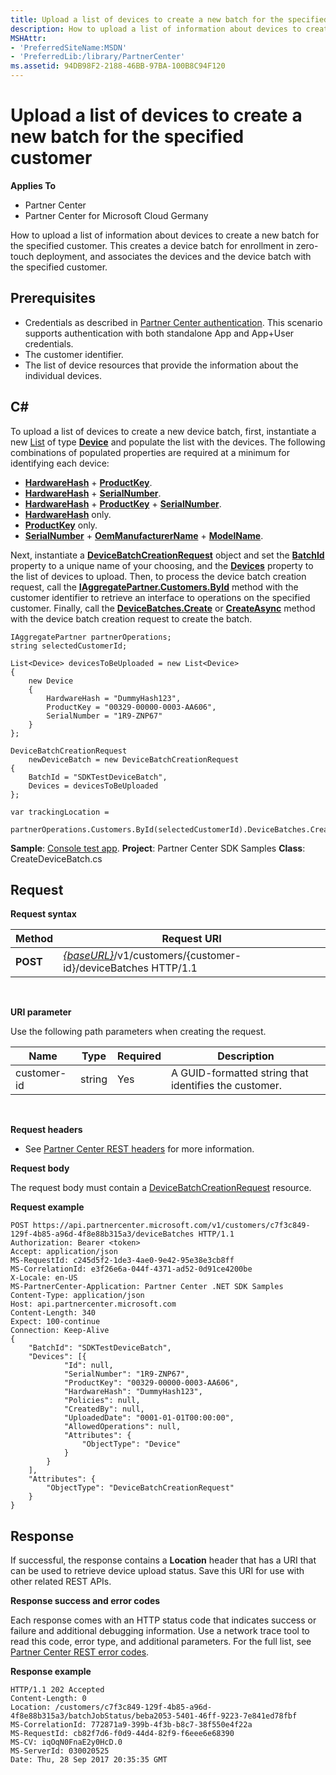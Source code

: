 ```yaml
---
title: Upload a list of devices to create a new batch for the specified customer
description: How to upload a list of information about devices to create a new batch for the specified customer. This creates a device batch for enrollment in zero-touch deployment, and associates the devices and the device batch with the specified customer.
MSHAttr:
- 'PreferredSiteName:MSDN'
- 'PreferredLib:/library/PartnerCenter'
ms.assetid: 94DB98F2-2188-46BB-97BA-100B8C94F120
---
```


# Upload a list of devices to create a new batch for the specified customer


**Applies To**

-   Partner Center
-   Partner Center for Microsoft Cloud Germany

How to upload a list of information about devices to create a new batch for the specified customer. This creates a device batch for enrollment in zero-touch deployment, and associates the devices and the device batch with the specified customer.

## <span id="Prerequisites"></span><span id="prerequisites"></span><span id="PREREQUISITES"></span>Prerequisites


-   Credentials as described in [Partner Center authentication](partner-center-authentication.md). This scenario supports authentication with both standalone App and App+User credentials.
-   The customer identifier.
-   The list of device resources that provide the information about the individual devices.

## <span id="C_"></span><span id="c_"></span>C#


To upload a list of devices to create a new device batch, first, instantiate a new [List](https://msdn.microsoft.com/en-us/library/6sh2ey19.aspx) of type [**Device**](https://review.docs.microsoft.com/dotnet/api/microsoft.store.partnercenter.models.devicesdeployment.device) and populate the list with the devices. The following combinations of populated properties are required at a minimum for identifying each device:

-   [**HardwareHash**](https://review.docs.microsoft.com/dotnet/api/microsoft.store.partnercenter.models.devicesdeployment.device_hardwarehash) + [**ProductKey**](https://review.docs.microsoft.com/dotnet/api/microsoft.store.partnercenter.models.devicesdeployment.device_productkey).
-   [**HardwareHash**](https://review.docs.microsoft.com/dotnet/api/microsoft.store.partnercenter.models.devicesdeployment.device_hardwarehash) + [**SerialNumber**](https://review.docs.microsoft.com/dotnet/api/microsoft.store.partnercenter.models.devicesdeployment.device_serialnumber).
-   [**HardwareHash**](https://review.docs.microsoft.com/dotnet/api/microsoft.store.partnercenter.models.devicesdeployment.device_hardwarehash) + [**ProductKey**](https://review.docs.microsoft.com/dotnet/api/microsoft.store.partnercenter.models.devicesdeployment.device_productkey) + [**SerialNumber**](https://review.docs.microsoft.com/dotnet/api/microsoft.store.partnercenter.models.devicesdeployment.device_serialnumber).
-   [**HardwareHash**](https://review.docs.microsoft.com/dotnet/api/microsoft.store.partnercenter.models.devicesdeployment.device_hardwarehash) only.
-   [**ProductKey**](https://review.docs.microsoft.com/dotnet/api/microsoft.store.partnercenter.models.devicesdeployment.device_productkey) only.
-   [**SerialNumber**](https://review.docs.microsoft.com/dotnet/api/microsoft.store.partnercenter.models.devicesdeployment.device_serialnumber) + [**OemManufacturerName**](https://review.docs.microsoft.com/dotnet/api/microsoft.store.partnercenter.models.devicesdeployment.device_oemmanufacturername) + [**ModelName**](https://review.docs.microsoft.com/dotnet/api/microsoft.store.partnercenter.models.devicesdeployment.device_modelname).

Next, instantiate a [**DeviceBatchCreationRequest**](https://review.docs.microsoft.com/dotnet/api/microsoft.store.partnercenter.models.devicesdeployment.devicebatchcreationrequest) object and set the [**BatchId**](https://review.docs.microsoft.com/dotnet/api/microsoft.store.partnercenter.models.devicesdeployment.devicebatchcreationrequest_batchid) property to a unique name of your choosing, and the [**Devices**](https://review.docs.microsoft.com/dotnet/api/microsoft.store.partnercenter.models.devicesdeployment.devicebatchcreationrequest_devices) property to the list of devices to upload. Then, to process the device batch creation request, call the [**IAggregatePartner.Customers.ById**](https://review.docs.microsoft.com/dotnet/api/microsoft.store.partnercenter.customers.icustomercollection.byid) method with the customer identifier to retrieve an interface to operations on the specified customer. Finally, call the [**DeviceBatches.Create**](https://review.docs.microsoft.com/dotnet/api/microsoft.store.partnercenter.genericoperations.ientitycreateoperations.create) or [**CreateAsync**](https://review.docs.microsoft.com/dotnet/api/microsoft.store.partnercenter.genericoperations.ientitycreateoperations.createasync) method with the device batch creation request to create the batch.

```
IAggregatePartner partnerOperations;
string selectedCustomerId;       

List<Device> devicesToBeUploaded = new List<Device>
{
    new Device
    {
        HardwareHash = "DummyHash123",
        ProductKey = "00329-00000-0003-AA606",
        SerialNumber = "1R9-ZNP67"
    }
};

DeviceBatchCreationRequest 
    newDeviceBatch = new DeviceBatchCreationRequest
{
    BatchId = "SDKTestDeviceBatch",
    Devices = devicesToBeUploaded
};

var trackingLocation = 
    partnerOperations.Customers.ById(selectedCustomerId).DeviceBatches.Create(newDeviceBatch);
```

**Sample**: [Console test app](console-test-app.md). **Project**: Partner Center SDK Samples **Class**: CreateDeviceBatch.cs

## <span id="Request"></span><span id="request"></span><span id="REQUEST"></span>Request


**Request syntax**

| Method   | Request URI                                                                                   |
|----------|-----------------------------------------------------------------------------------------------|
| **POST** | [*{baseURL}*](partner-center-rest-urls.md)/v1/customers/{customer-id}/deviceBatches HTTP/1.1 |

 

**URI parameter**

Use the following path parameters when creating the request.

| Name        | Type   | Required | Description                                           |
|-------------|--------|----------|-------------------------------------------------------|
| customer-id | string | Yes      | A GUID-formatted string that identifies the customer. |

 

**Request headers**

-   See [Partner Center REST headers](headers.md) for more information.

**Request body**

The request body must contain a [DeviceBatchCreationRequest](devicedeployment.md#devicebatchcreationrequest) resource.

**Request example**

```
POST https://api.partnercenter.microsoft.com/v1/customers/c7f3c849-129f-4b85-a96d-4f8e88b315a3/deviceBatches HTTP/1.1
Authorization: Bearer <token>
Accept: application/json
MS-RequestId: c245d5f2-1de3-4ae0-9e42-95e38e3cb8ff
MS-CorrelationId: e3f26e6a-044f-4371-ad52-0d91ce4200be
X-Locale: en-US
MS-PartnerCenter-Application: Partner Center .NET SDK Samples
Content-Type: application/json
Host: api.partnercenter.microsoft.com
Content-Length: 340
Expect: 100-continue
Connection: Keep-Alive
{
    "BatchId": "SDKTestDeviceBatch",
    "Devices": [{
            "Id": null,
            "SerialNumber": "1R9-ZNP67",
            "ProductKey": "00329-00000-0003-AA606",
            "HardwareHash": "DummyHash123",
            "Policies": null,
            "CreatedBy": null,
            "UploadedDate": "0001-01-01T00:00:00",
            "AllowedOperations": null,
            "Attributes": {
                "ObjectType": "Device"
            }
        }
    ],
    "Attributes": {
        "ObjectType": "DeviceBatchCreationRequest"
    }
}
```

## <span id="Response"></span><span id="response"></span><span id="RESPONSE"></span>Response


If successful, the response contains a **Location** header that has a URI that can be used to retrieve device upload status. Save this URI for use with other related REST APIs.

**Response success and error codes**

Each response comes with an HTTP status code that indicates success or failure and additional debugging information. Use a network trace tool to read this code, error type, and additional parameters. For the full list, see [Partner Center REST error codes](error-codes.md).

**Response example**

```
HTTP/1.1 202 Accepted
Content-Length: 0
Location: /customers/c7f3c849-129f-4b85-a96d-4f8e88b315a3/batchJobStatus/beba2053-5401-46ff-9223-7e841ed78fbf
MS-CorrelationId: 772871a9-399b-4f3b-b8c7-38f550e4f22a
MS-RequestId: cb82f7d6-f0d9-44d4-82f9-f6eee6e68390
MS-CV: iqOqN0FnaE2y0HcD.0
MS-ServerId: 030020525
Date: Thu, 28 Sep 2017 20:35:35 GMT
```

 

 




